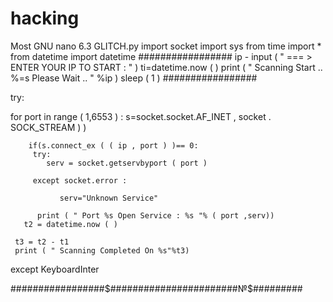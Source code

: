 # hacking
Most 
GNU nano 6.3                GLITCH.py
import  socket
import sys
 from time  import *
 from datetime  import  datetime
#################
ip - input ( " === > ENTER YOUR IP TO START : " )
ti=datetime.now ( )
print ( " Scanning Start .. %=s Please Wait .. " %ip )
sleep ( 1 )
#################

try:

for port in range ( 1,6553 ) :
        s=socket.socket.AF_INET , socket . SOCK_STREAM ) )

        if(s.connect_ex ( ( ip , port ) )== 0:
         try:
            serv = socket.getservbyport ( port )

         except socket.error :

               serv="Unknown Service"

          print ( " Port %s Open Service : %s "% ( port ,serv))
       t2 = datetime.now ( )

     t3 = t2 - t1
     print ( " Scanning Completed On %s"%t3)
  except KeyboardInter

#################$#######################№$#########
